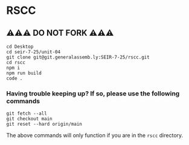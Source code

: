 # RSCC

## ⚠️⚠️⚠️ DO NOT FORK ⚠️⚠️⚠️

```
cd Desktop
cd seir-7-25/unit-04
git clone git@git.generalassemb.ly:SEIR-7-25/rscc.git
cd rscc
npm i
npm run build
code .
```

### Having trouble keeping up? If so, please use the following commands

```
git fetch --all
git checkout main
git reset --hard origin/main
```

The above commands will only function if you are in the `rscc` directory.

